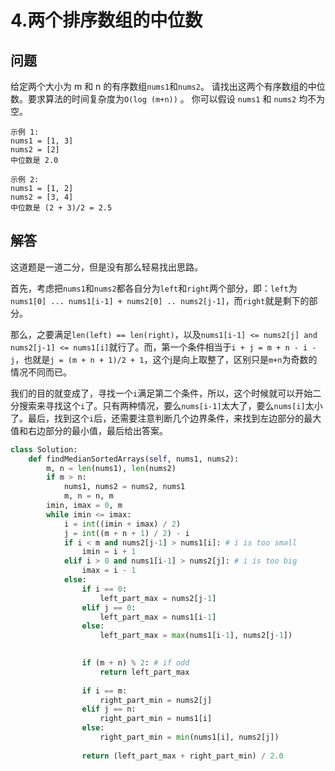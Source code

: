 # 4.两个排序数组的中位数

## 问题
给定两个大小为 m 和 n 的有序数组`nums1`和`nums2`。
请找出这两个有序数组的中位数。要求算法的时间复杂度为`O(log (m+n))` 。
你可以假设 `nums1` 和 `nums2` 均不为空。
```
示例 1:
nums1 = [1, 3]
nums2 = [2]
中位数是 2.0

示例 2:
nums1 = [1, 2]
nums2 = [3, 4]
中位数是 (2 + 3)/2 = 2.5
```

## 解答
这道题是一道二分，但是没有那么轻易找出思路。

首先，考虑把`nums1`和`nums2`都各自分为`left`和`right`两个部分，即：`left`为`nums1[0] ... nums1[i-1] + nums2[0] .. nums2[j-1]`，而`right`就是剩下的部分。

那么，之要满足`len(left) == len(right)`，以及`nums1[i-1] <= nums2[j] and nums2[j-1] <= nums1[i]`就行了。而，第一个条件相当于`i + j = m + n - i - j`，也就是`j = (m + n + 1)/2 + 1`，这个j是向上取整了，区别只是`m+n`为奇数的情况不同而已。

我们的目的就变成了，寻找一个`i`满足第二个条件，所以，这个时候就可以开始二分搜索来寻找这个`i`了。只有两种情况，要么`nums[i-1]`太大了，要么`nums[i]`太小了。最后，找到这个`i`后，还需要注意判断几个边界条件，来找到左边部分的最大值和右边部分的最小值，最后给出答案。


```python
class Solution:
    def findMedianSortedArrays(self, nums1, nums2):
        m, n = len(nums1), len(nums2)
        if m > n:
            nums1, nums2 = nums2, nums1
            m, n = n, m
        imin, imax = 0, m
        while imin <= imax:
            i = int((imin + imax) / 2)
            j = int((m + n + 1) / 2) - i
            if i < m and nums2[j-1] > nums1[i]: # i is too small
                imin = i + 1
            elif i > 0 and nums1[i-1] > nums2[j]: # i is too big 
                imax = i - 1
            else:
                if i == 0:
                    left_part_max = nums2[j-1]
                elif j == 0:
                    left_part_max = nums1[i-1]
                else:
                    left_part_max = max(nums1[i-1], nums2[j-1])

        
                if (m + n) % 2: # if odd
                    return left_part_max
                
                if i == m:
                    right_part_min = nums2[j]
                elif j == n:
                    right_part_min = nums1[i]
                else:
                    right_part_min = min(nums1[i], nums2[j])
                
                return (left_part_max + right_part_min) / 2.0
```
